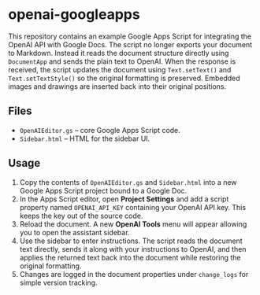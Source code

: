 # openai-googleapps

This repository contains an example Google Apps Script for integrating the OpenAI API with Google Docs.
The script no longer exports your document to Markdown. Instead it reads the document structure directly using `DocumentApp` and sends the plain text to OpenAI. When the response is received, the script updates the document using `Text.setText()` and `Text.setTextStyle()` so the original formatting is preserved. Embedded images and drawings are inserted back into their original positions.

## Files

- `OpenAIEditor.gs` – core Google Apps Script code.
- `Sidebar.html` – HTML for the sidebar UI.

## Usage

1. Copy the contents of `OpenAIEditor.gs` and `Sidebar.html` into a new Google Apps Script project bound to a Google Doc.
2. In the Apps Script editor, open **Project Settings** and add a script property named `OPENAI_API_KEY` containing your OpenAI API key. This keeps the key out of the source code.
3. Reload the document. A new **OpenAI Tools** menu will appear allowing you to open the assistant sidebar.
4. Use the sidebar to enter instructions. The script reads the document text directly, sends it along with your instructions to OpenAI, and then applies the returned text back into the document while restoring the original formatting.
5. Changes are logged in the document properties under `change_logs` for simple version tracking.
